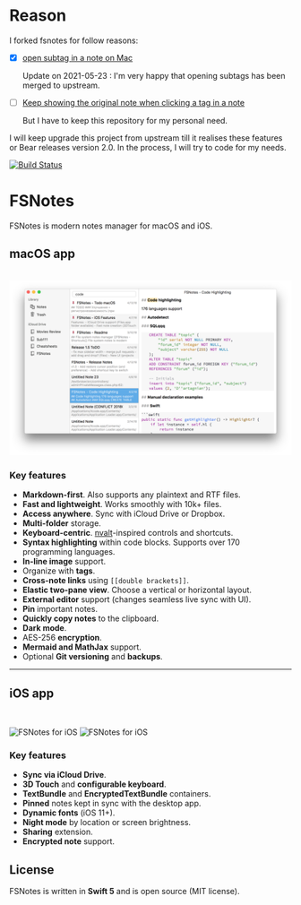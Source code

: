 # Reason

I forked fsnotes for follow reasons:

- [x] [open subtag in a note on Mac](https://github.com/glushchenko/fsnotes/issues/1119)

  Update on 2021-05-23 : I'm very happy that opening subtags has been merged to upstream.

- [ ] [Keep showing the original note when clicking a tag in a note](https://github.com/glushchenko/fsnotes/issues/1120)

  But I have to keep this repository for my personal need.

I will keep upgrade this project from upstream till it realises these features or Bear releases version 2.0. In the process, I will try to code for my needs.

[![Build Status](https://travis-ci.com/glushchenko/fsnotes.svg?branch=master)](https://travis-ci.com/glushchenko/fsnotes)

# FSNotes

FSNotes is modern notes manager for macOS and iOS.

## macOS app

<a href="https://itunes.apple.com/app/fsnotes/id1277179284">
	<img src="https://fsnot.es/img/badge-download-on-the-mac-app-store.svg" alt="">
</a>

<img src="https://raw.githubusercontent.com/glushchenko/fsnotes/master/code.png" alt="macOS FSNotes" style="max-width:100%;">

### Key features

- **Markdown-first**. Also supports any plaintext and RTF files.
- **Fast and lightweight**. Works smoothly with 10k+ files.
- **Access anywhere**. Sync with iCloud Drive or Dropbox.
- **Multi-folder** storage.
- **Keyboard-centric**. [nvalt](https://brettterpstra.com/projects/nvalt/)-inspired controls and shortcuts.
- **Syntax highlighting** within code blocks. Supports over 170 programming languages.
- **In-line image** support.
- Organize with **tags**.
- **Cross-note links** using `[[double brackets]]`.
- **Elastic two-pane view**. Choose a vertical or horizontal layout.
- **External editor** support (changes seamless live sync with UI).
- **Pin** important notes.
- **Quickly copy notes** to the clipboard.
- **Dark mode**.
- AES-256 **encryption**.
- **Mermaid and MathJax** support.
- Optional **Git versioning** and **backups**.

---

## iOS app

<a href="https://itunes.apple.com/app/fsnotes-manager/id1346501102">
	<img src="https://fsnot.es/img/badge-download-on-the-app-store.svg" alt="">
</a>

<img width="300" alt="FSNotes for iOS" src="https://fsnot.es/img/ios-screen.png"> <img width="300" alt="FSNotes for iOS" src="https://fsnot.es/img/ios-screen-2.png">

### Key features

- **Sync via iCloud Drive**.
- **3D Touch** and **configurable keyboard**.
- **TextBundle** and **EncryptedTextBundle** containers.
- **Pinned** notes kept in sync with the desktop app.
- **Dynamic fonts** (iOS 11+).
- **Night mode** by location or screen brightness.
- **Sharing** extension.
- **Encrypted note** support.

## License

FSNotes is written in **Swift 5** and is open source (MIT license).
